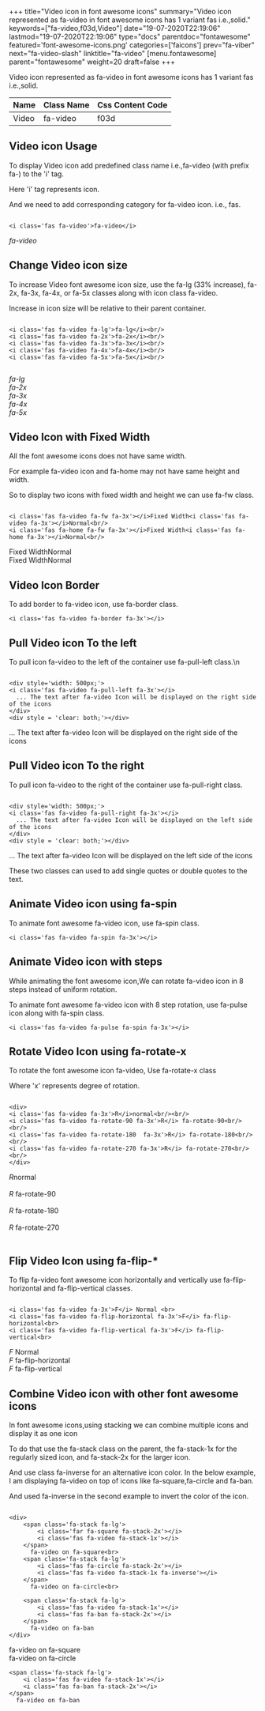 +++
title="Video icon in font awesome icons"
summary="Video icon represented as fa-video in font awesome icons has 1 variant fas i.e.,solid."
keywords=["fa-video,f03d,Video"]
date="19-07-2020T22:19:06"
lastmod="19-07-2020T22:19:06"
type="docs"
parentdoc="fontawesome"
featured='font-awesome-icons.png'
categories=['faicons']
prev="fa-viber"
next="fa-video-slash"
linktitle="fa-video"
[menu.fontawesome]
parent="fontawesome"
weight=20
draft=false
+++


Video icon represented as fa-video in font awesome icons has 1 variant fas i.e.,solid.

<div class='table-responsive'><table class='table'><thead><tr><th>Name</th><th>Class Name</th><th>Css Content Code</th></tr></thead><tbody><tr><td>Video</td><td>fa-video</td><td>f03d</td></tr></tbody></table></div>



## Video icon Usage

To display Video icon add predefined class name i.e.,fa-video (with prefix fa-) to the 'i' tag.

Here 'i' tag represents icon.

And we need to add corresponding category for fa-video icon. i.e., fas.


```

<i class='fas fa-video'>fa-video</i>
```

<i class='fas fa-video'>fa-video</i>




## Change Video icon size
To increase Video font awesome icon size, use the fa-lg (33% increase), fa-2x, fa-3x, fa-4x, or fa-5x classes along with icon class fa-video.

Increase in icon size will be relative to their parent container. 

```

<i class='fas fa-video fa-lg'>fa-lg</i><br/>
<i class='fas fa-video fa-2x'>fa-2x</i><br/>
<i class='fas fa-video fa-3x'>fa-3x</i><br/>
<i class='fas fa-video fa-4x'>fa-4x</i><br/>
<i class='fas fa-video fa-5x'>fa-5x</i><br/>
            
```

<i class='fas fa-video fa-lg'>fa-lg</i><br/>
<i class='fas fa-video fa-2x'>fa-2x</i><br/>
<i class='fas fa-video fa-3x'>fa-3x</i><br/>
<i class='fas fa-video fa-4x'>fa-4x</i><br/>
<i class='fas fa-video fa-5x'>fa-5x</i><br/>
            



## Video Icon with Fixed Width 

All the font awesome icons does not have same width.

For example fa-video icon and fa-home may not have same height and width.

So to display two icons with fixed width and height we can use fa-fw class.


```

<i class='fas fa-video fa-fw fa-3x'></i>Fixed Width<i class='fas fa-video fa-3x'></i>Normal<br/>
<i class='fas fa-home fa-fw fa-3x'></i>Fixed Width<i class='fas fa-home fa-3x'></i>Normal<br/>
```

<i class='fas fa-video fa-fw fa-3x'></i>Fixed Width<i class='fas fa-video fa-3x'></i>Normal<br/>
<i class='fas fa-home fa-fw fa-3x'></i>Fixed Width<i class='fas fa-home fa-3x'></i>Normal<br/>



## Video Icon Border 

To add border to fa-video icon, use fa-border class.


```
<i class='fas fa-video fa-border fa-3x'></i>

```
<i class='fas fa-video fa-border fa-3x'></i>





## Pull Video icon To the left

To pull icon fa-video to the left of the container use fa-pull-left class.\n

```

<div style='width: 500px;'>
<i class='fas fa-video fa-pull-left fa-3x'></i>
  ... The text after fa-video Icon will be displayed on the right side of the icons
</div>
<div style = 'clear: both;'></div>
```

<div style='width: 500px;'>
<i class='fas fa-video fa-pull-left fa-3x'></i>
  ... The text after fa-video Icon will be displayed on the right side of the icons
</div>
<div style = 'clear: both;'></div>




## Pull Video icon To the right
To pull icon fa-video to the right of the container use fa-pull-right class.

```

<div style='width: 500px;'>
<i class='fas fa-video fa-pull-right fa-3x'></i>
  ... The text after fa-video Icon will be displayed on the left side of the icons
</div>
<div style = 'clear: both;'></div>
```

<div style='width: 500px;'>
<i class='fas fa-video fa-pull-right fa-3x'></i>
  ... The text after fa-video Icon will be displayed on the left side of the icons
</div>
<div style = 'clear: both;'></div>

These two classes can used to add single quotes or double quotes to the text.


## Animate Video icon using fa-spin
To animate font awesome fa-video icon, use fa-spin class.

```
<i class='fas fa-video fa-spin fa-3x'></i>
```
<i class='fas fa-video fa-spin fa-3x'></i>




## Animate Video icon with steps
While animating the font awesome icon,We can rotate fa-video icon in 8 steps instead of uniform rotation.

To animate font awesome fa-video icon with 8 step rotation, use fa-pulse icon along with fa-spin class.


```
<i class='fas fa-video fa-pulse fa-spin fa-3x'></i>

```
<i class='fas fa-video fa-pulse fa-spin fa-3x'></i>





## Rotate Video Icon using fa-rotate-x
To rotate the font awesome icon fa-video, Use fa-rotate-x class

Where 'x' represents degree of rotation.


```

<div>
<i class='fas fa-video fa-3x'>R</i>normal<br/><br/>
<i class='fas fa-video fa-rotate-90 fa-3x'>R</i> fa-rotate-90<br/><br/> 
<i class='fas fa-video fa-rotate-180  fa-3x'>R</i> fa-rotate-180<br/><br/> 
<i class='fas fa-video fa-rotate-270 fa-3x'>R</i> fa-rotate-270<br/><br/>
</div>
```

<div>
<i class='fas fa-video fa-3x'>R</i>normal<br/><br/>
<i class='fas fa-video fa-rotate-90 fa-3x'>R</i> fa-rotate-90<br/><br/> 
<i class='fas fa-video fa-rotate-180  fa-3x'>R</i> fa-rotate-180<br/><br/> 
<i class='fas fa-video fa-rotate-270 fa-3x'>R</i> fa-rotate-270<br/><br/>
</div>




## Flip Video Icon using fa-flip-*
To flip fa-video font awesome icon horizontally and vertically use fa-flip-horizontal and fa-flip-vertical classes. 

```

<i class='fas fa-video fa-3x'>F</i> Normal <br>
<i class='fas fa-video fa-flip-horizontal fa-3x'>F</i> fa-flip-horizontal<br>
<i class='fas fa-video fa-flip-vertical fa-3x'>F</i> fa-flip-vertical<br>
```

<i class='fas fa-video fa-3x'>F</i> Normal <br>
<i class='fas fa-video fa-flip-horizontal fa-3x'>F</i> fa-flip-horizontal<br>
<i class='fas fa-video fa-flip-vertical fa-3x'>F</i> fa-flip-vertical<br>




## Combine Video icon with other font awesome icons
In font awesome icons,using stacking we can combine multiple icons and display it as one icon 

To do that use the fa-stack class on the parent, the fa-stack-1x for the regularly sized icon, and fa-stack-2x for the larger icon.

And use class fa-inverse for an alternative icon color. 
In the below example, I am displaying fa-video on top of icons like fa-square,fa-circle and fa-ban.

And used fa-inverse in the second example to invert the color of the icon.

```

<div>
    <span class='fa-stack fa-lg'>
        <i class='far fa-square fa-stack-2x'></i>
        <i class='fas fa-video fa-stack-1x'></i>
    </span>
      fa-video on fa-square<br>
    <span class='fa-stack fa-lg'>
        <i class='fas fa-circle fa-stack-2x'></i>
        <i class='fas fa-video fa-stack-1x fa-inverse'></i>
    </span>
      fa-video on fa-circle<br>

    <span class='fa-stack fa-lg'>
        <i class='fas fa-video fa-stack-1x'></i>
        <i class='fas fa-ban fa-stack-2x'></i>
    </span>
      fa-video on fa-ban
</div>
```

<div>
    <span class='fa-stack fa-lg'>
        <i class='far fa-square fa-stack-2x'></i>
        <i class='fas fa-video fa-stack-1x'></i>
    </span>
      fa-video on fa-square<br>
    <span class='fa-stack fa-lg'>
        <i class='fas fa-circle fa-stack-2x'></i>
        <i class='fas fa-video fa-stack-1x fa-inverse'></i>
    </span>
      fa-video on fa-circle<br>

    <span class='fa-stack fa-lg'>
        <i class='fas fa-video fa-stack-1x'></i>
        <i class='fas fa-ban fa-stack-2x'></i>
    </span>
      fa-video on fa-ban
</div>






